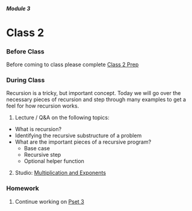 ##### Module 3

# Class 2

### Before Class

Before coming to class please complete <a href="../class2-prep" target="_blank">Class 2 Prep</a>

### During Class
Recursion is a tricky, but important concept. Today we will go over the necessary pieces of recursion and step through many examples to get a feel for how recursion works.
1. Lecture / Q&A on the following topics:
  * What is recursion?
  * Identifying the recursive substructure of a problem
  * What are the important pieces of a recursive program?
    * Base case
	* Recursive step
	* Optional helper function
2. Studio: [Multiplication and Exponents](../studios/multiplication-exponent)

### Homework
1. Continue working on <a href="TODO" target="_blank">Pset 3</a>

